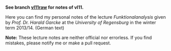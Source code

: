**See branch [vl11raw](https://github.com/J0J0/VLM_Funktionalanalysis/tree/vl11raw) for notes of vl11.**

Here you can find my personal notes of the lecture *Funktionalanalysis*
given by *Prof. Dr. Harald Garcke* at the *University of Regensburg* in the
winter term 2013/14. (German text)

**Note:**
These lecture notes are neither official nor errorless.
If you find mistakes, please notify me or make a pull request.
